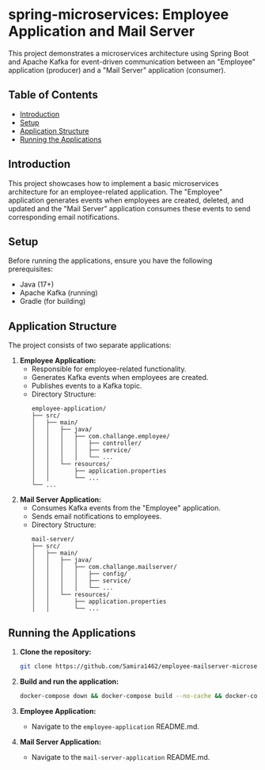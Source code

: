 # spring-microservices: Employee Application and Mail Server

This project demonstrates a microservices architecture using Spring Boot and Apache Kafka for event-driven communication between an "Employee" application (producer) and a "Mail Server" application (consumer).

## Table of Contents

- [Introduction](#introduction)
- [Setup](#setup)
- [Application Structure](#application-structure)
- [Running the Applications](#running-the-applications)

## Introduction

This project showcases how to implement a basic microservices architecture for an employee-related application. The "Employee" application generates events when employees are created, deleted, and updated and the "Mail Server" application consumes these events to send corresponding email notifications.

## Setup

Before running the applications, ensure you have the following prerequisites:

- Java (17+)
- Apache Kafka (running)
- Gradle (for building)

## Application Structure

The project consists of two separate applications:

1. **Employee Application:**
    - Responsible for employee-related functionality.
    - Generates Kafka events when employees are created.
    - Publishes events to a Kafka topic.
    - Directory Structure:
      ```
      employee-application/
      ├── src/
      │   ├── main/
      │   │   ├── java/
      │   │   │   ├── com.challange.employee/
      │   │   │   │   ├── controller/
      │   │   │   │   ├── service/
      │   │   │   │   └── ...
      │   │   └── resources/
      │   │       ├── application.properties
      │   │       └── ...
      └── ...

2. **Mail Server Application:**
    - Consumes Kafka events from the "Employee" application.
    - Sends email notifications to employees.
    - Directory Structure:
      ```
      mail-server/
      ├── src/
      │   ├── main/
      │   │   ├── java/
      │   │   │   ├── com.challange.mailserver/
      │   │   │   │   ├── config/
      │   │   │   │   ├── service/
      │   │   │   │   └── ...
      │   │   └── resources/
      │   │       ├── application.properties
      │   │       └── ...

## Running the Applications
1. **Clone the repository:**
   ```sh
   git clone https://github.com/Samira1462/employee-mailserver-microservice.git

2. **Build and run the application:**
   ```sh 
   docker-compose down && docker-compose build --no-cache && docker-compose up

3. **Employee Application:**
    - Navigate to the `employee-application` README.md.
   

4. **Mail Server Application:**
    - Navigate to the `mail-server-application` README.md.

